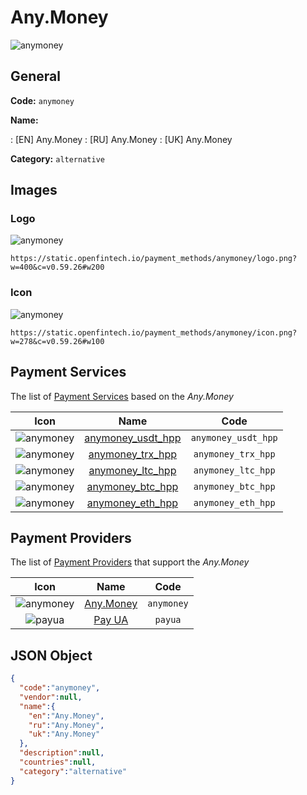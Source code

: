 
# Any.Money 
![anymoney](https://static.openfintech.io/payment_methods/anymoney/logo.png?w=400&c=v0.59.26#w200)  

## General 
**Code:** `anymoney` 
 
**Name:** 
 
:	[EN] Any.Money 
:	[RU] Any.Money 
:	[UK] Any.Money 
 
**Category:** `alternative` 
 

## Images 

### Logo 
![anymoney](https://static.openfintech.io/payment_methods/anymoney/logo.png?w=400&c=v0.59.26#w200)  

```
https://static.openfintech.io/payment_methods/anymoney/logo.png?w=400&c=v0.59.26#w200
```  

### Icon 
![anymoney](https://static.openfintech.io/payment_methods/anymoney/icon.png?w=278&c=v0.59.26#w100)  

```
https://static.openfintech.io/payment_methods/anymoney/icon.png?w=278&c=v0.59.26#w100
```  

## Payment Services 
 
The list of [Payment Services](/payment-services/) based on the _Any.Money_ 

|Icon|Name|Code| 
|:---:|:---:|:---:| 
|![anymoney](https://static.openfintech.io/payment_methods/anymoney/icon.png?w=278&c=v0.59.26#w100) |[anymoney_usdt_hpp](/payment-services/anymoney_usdt_hpp/)|`anymoney_usdt_hpp`| 
|![anymoney](https://static.openfintech.io/payment_methods/anymoney/icon.png?w=278&c=v0.59.26#w100) |[anymoney_trx_hpp](/payment-services/anymoney_trx_hpp/)|`anymoney_trx_hpp`| 
|![anymoney](https://static.openfintech.io/payment_methods/anymoney/icon.png?w=278&c=v0.59.26#w100) |[anymoney_ltc_hpp](/payment-services/anymoney_ltc_hpp/)|`anymoney_ltc_hpp`| 
|![anymoney](https://static.openfintech.io/payment_methods/anymoney/icon.png?w=278&c=v0.59.26#w100) |[anymoney_btc_hpp](/payment-services/anymoney_btc_hpp/)|`anymoney_btc_hpp`| 
|![anymoney](https://static.openfintech.io/payment_methods/anymoney/icon.png?w=278&c=v0.59.26#w100) |[anymoney_eth_hpp](/payment-services/anymoney_eth_hpp/)|`anymoney_eth_hpp`| 
 

## Payment Providers 
 
The list of [Payment Providers](/payment-providers/) that support the _Any.Money_ 

|Icon|Name|Code| 
|:---:|:---:|:---:| 
|![anymoney](https://static.openfintech.io/payment_providers/anymoney/icon.svg?w=278&c=v0.59.26#w100) |[Any.Money](/payment-providers/anymoney/)|`anymoney`| 
|![payua](https://static.openfintech.io/payment_providers/payua/icon.png?w=278&c=v0.59.26#w100) |[Pay UA](/payment-providers/payua/)|`payua`| 
 

## JSON Object 

```json
{
  "code":"anymoney",
  "vendor":null,
  "name":{
    "en":"Any.Money",
    "ru":"Any.Money",
    "uk":"Any.Money"
  },
  "description":null,
  "countries":null,
  "category":"alternative"
}
```  
